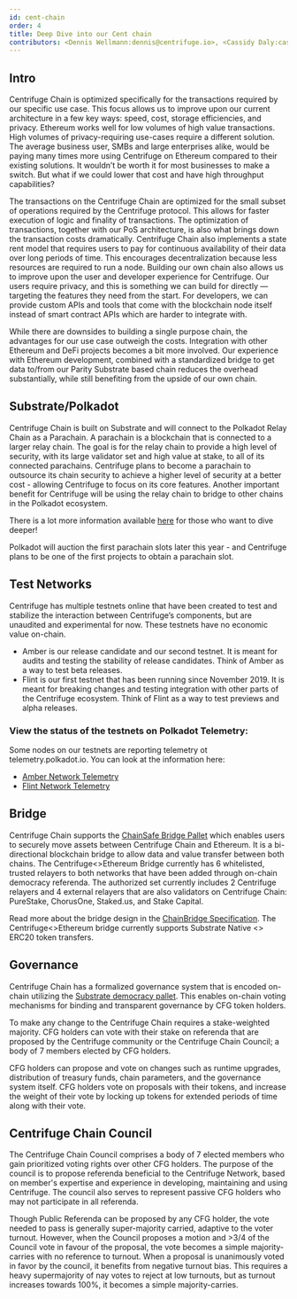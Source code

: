 ```yaml
---
id: cent-chain
order: 4
title: Deep Dive into our Cent chain
contributors: <Dennis Wellmann:dennis@centrifuge.io>, <Cassidy Daly:cassidy@centrifuge.io>
---
```


## Intro
Centrifuge Chain is optimized specifically for the transactions required by our specific use case. This focus allows us to improve upon our current architecture in a few key ways: speed, cost, storage efficiencies, and privacy.
Ethereum works well for low volumes of high value transactions. High volumes of privacy-requiring use-cases require a different solution. The average business user, SMBs and large enterprises alike, would be paying many times more using Centrifuge on Ethereum compared to their existing solutions. It wouldn’t be worth it for most businesses to make a switch. But what if we could lower that cost and have high throughput capabilities?

The transactions on the Centrifuge Chain are optimized for the small subset of operations required by the Centrifuge protocol. This allows for faster execution of logic and finality of transactions. The optimization of transactions, together with our PoS architecture, is also what brings down the transaction costs dramatically. Centrifuge Chain also implements a state rent model that requires users to pay for continuous availability of their data over long periods of time. This encourages decentralization because less resources are required to run a node. Building our own chain also allows us to improve upon the user and developer experience for Centrifuge. Our users require privacy, and this is something we can build for directly — targeting the features they need from the start. For developers, we can provide custom APIs and tools that come with the blockchain node itself instead of smart contract APIs which are harder to integrate with.

While there are downsides to building a single purpose chain, the advantages for our use case outweigh the costs. Integration with other Ethereum and DeFi projects becomes a bit more involved. Our experience with Ethereum development, combined with a standardized bridge to get data to/from our Parity Substrate based chain reduces the overhead substantially, while still benefiting from the upside of our own chain.

## Substrate/Polkadot
Centrifuge Chain is built on Substrate and will connect to the Polkadot Relay Chain as a Parachain. A parachain is a blockchain that is connected to a larger relay chain. The goal is for the relay chain to provide a high level of security, with its large validator set and high value at stake, to all of its connected parachains. Centrifuge plans to become a parachain to outsource its chain security to achieve a higher level of security at a better cost - allowing Centrifuge to focus on its core features. Another important benefit for Centrifuge will be using the relay chain to bridge to other chains in the Polkadot ecosystem.

There is a lot more information available [here](https://wiki.polkadot.network/docs/en/learn-parachains) for those who want to dive deeper!

Polkadot will auction the first parachain slots later this year - and Centrifuge plans to be one of the first projects to obtain a parachain slot.

## Test Networks
Centrifuge has multiple testnets online that have been created to test and stabilize the interaction between Centrifuge’s components, but are unaudited and experimental for now. These testnets have no economic value on-chain.

- Amber is our release candidate and our second testnet. It is meant for audits and testing the stability of release candidates. Think of Amber as a way to test beta releases.
- Flint is our first testnet that has been running since November 2019. It is meant for breaking changes and testing integration with other parts of the Centrifuge ecosystem. Think of Flint as a way to test previews and alpha releases.

### View the status of the testnets on Polkadot Telemetry:
Some nodes on our testnets are reporting telemetry ot telemetry.polkadot.io. You can look at the information here:
- [Amber Network Telemetry](https://telemetry.polkadot.io/#list/Centrifuge%20Testnet%20Amber%20CC2)
- [Flint Network Telemetry](https://telemetry.polkadot.io/#list/Centrifuge%20Testnet%20Flint%20CC3)

## Bridge
Centrifuge Chain supports the [ChainSafe Bridge Pallet](https://github.com/ChainSafe/chainbridge-substrate) which enables users to securely move assets between Centrifuge Chain and Ethereum. It is a bi-directional blockchain bridge to allow data and value transfer between both chains.
The Centrifuge<>Ethereum Bridge currently has 6 whitelisted, trusted relayers to both networks that have been added through on-chain democracy referenda. The authorized set currently includes 2 Centrifuge relayers and 4 external relayers that are also validators on Centrifuge Chain: PureStake, ChorusOne, Staked.us, and Stake Capital.

Read more about the bridge design in the [ChainBridge Specification](https://github.com/ChainSafe/ChainBridge/blob/master/docs/spec.md).
The Centrifuge<>Ethereum bridge currently supports Substrate Native <> ERC20 token transfers.

## Governance
Centrifuge Chain has a formalized governance system that is encoded on-chain utilizing the [Substrate democracy pallet](https://crates.io/crates/pallet-democracy). This enables on-chain voting mechanisms for binding and transparent governance by CFG token holders.

To make any change to the Centrifuge Chain requires a stake-weighted majority. CFG holders can vote with their stake on referenda that are proposed by the Centrifuge community or the Centrifuge Chain Council; a body of 7 members elected by CFG holders.

CFG holders can propose and vote on changes such as runtime upgrades, distribution of treasury funds, chain parameters, and the governance system itself. CFG holders vote on proposals with their tokens, and increase the weight of their vote by locking up tokens for extended periods of time along with their vote.

## Centrifuge Chain Council
The Centrifuge Chain Council comprises a body of 7 elected members who gain prioritized voting rights over other CFG holders. The purpose of the council is to propose referenda beneficial to the Centrifuge Network, based on member's expertise and experience in developing, maintaining and using Centrifuge. The council also serves to represent passive CFG holders who may not participate in all referenda.

Though Public Referenda can be proposed by any CFG holder, the vote needed to pass is generally super-majority carried, adaptive to the voter turnout. However, when the Council proposes a motion and >3/4 of the Council vote in favour of the proposal, the vote becomes a simple majority-carries with no reference to turnout. When a proposal is unanimously voted in favor by the council, it benefits from negative turnout bias. This requires a heavy supermajority of nay votes to reject at low turnouts, but as turnout increases towards 100%, it becomes a simple majority-carries. 
